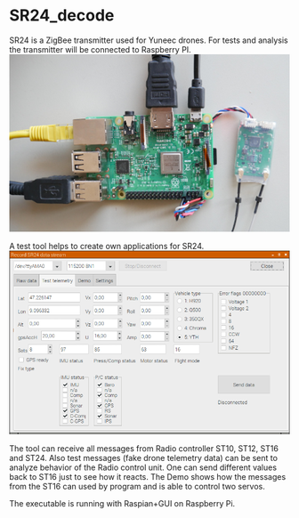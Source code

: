 # SR24_decode
SR24 is a ZigBee transmitter used for Yuneec drones. 
For tests and analysis the transmitter will be connected to Raspberry PI.
![Test setup](Raspi5.JPG)

A test tool helps to create own applications for SR24.
![Screenshot test tool](raspi3.png)

The tool can receive all messages from Radio controller ST10, ST12, ST16 and ST24. Also test messages (fake drone telemetry data) can be sent to analyze behavior of the Radio control unit.
One can send different values back to ST16 just to see how it reacts. The Demo shows how the messages from the ST16 can used by program and is able to control two servos.

The executable is running with Raspian+GUI on Raspberry Pi.
